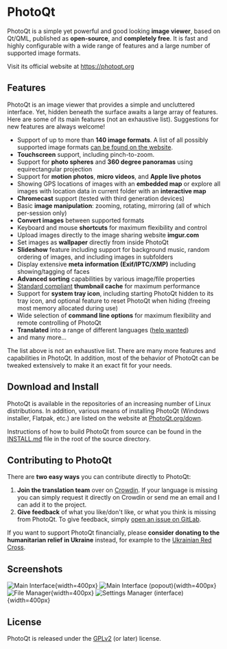 # PhotoQt

PhotoQt is a simple yet powerful and good looking **image viewer**, based on Qt/QML, published as **open-source**, and **completely free**. It is fast and highly configurable with a wide range of features and a large number of supported image formats.

Visit its official website at https://photoqt.org

## Features

PhotoQt is an image viewer that provides a simple and uncluttered interface. Yet, hidden beneath the surface awaits a large array of features. Here are some of its main features (not an exhaustive list). Suggestions for new features are always welcome!

- Support of up to more than **140 image formats**. A list of all possibly supported image formats [can be found on the website](https://photoqt.org/formats).
- **Touchscreen** support, including pinch-to-zoom.
- Support for **photo spheres** and **360 degree panoramas** using equirectangular projection
- Support for **motion photos**, **micro videos**, and **Apple live photos**
- Showing GPS locations of images with an **embedded map** or explore all images with location data in current folder with an **interactive map**
- **Chromecast** support (tested with third generation devices)
- Basic **image manipulation**: zooming, rotating, mirroring (all of which per-session only)
- **Convert images** between supported formats
- Keyboard and mouse **shortcuts** for maximum flexibility and control
- Upload images directly to the image sharing website **imgur.com**
- Set images as **wallpaper** directly from inside PhotoQt
- **Slideshow** feature including support for background music, random ordering of images, and including images in subfolders
- Display extensive **meta information (Exif/IPTC/XMP)** including showing/tagging of faces
- **Advanced sorting** capabilities by various image/file properties
- [Standard compliant](https://specifications.freedesktop.org/thumbnail-spec/thumbnail-spec-latest.html) **thumbnail cache** for maximum performance
- Support for **system tray icon**, including starting PhotoQt hidden to its tray icon, and optional feature to reset PhotoQt when hiding (freeing most memory allocated during use)
- Wide selection of **command line options** for maximum flexibility and remote controlling of PhotoQt
- **Translated** into a range of different languages ([help wanted](https://translate.photoqt.org/))
- and many more...

The list above is not an exhaustive list. There are many more features and capabilities in PhotoQt. In addition, most of the behavior of PhotoQt can be tweaked extensively to make it an exact fit for your needs.


## Download and Install

PhotoQt is available in the repositories of an increasing number of Linux distributions. In addition, various means of installing PhotoQt (Windows installer, Flatpak, etc.) are listed on the website at [PhotoQt.org/down](https://photoqt.org/down).

Instructions of how to build PhotoQt from source can be found in the [INSTALL.md](INSTALL.md) file in the root of the source directory.


## Contributing to PhotoQt

There are **two easy ways** you can contribute directly to PhotoQt:

1. **Join the translation team** over on [Crowdin](https://translate.photoqt.org/). If your language is missing you can simply request it directly on Crowdin or send me an email and I can add it to the project.
2. **Give feedback** of what you like/don't like, or what you think is missing from PhotoQt. To give feedback, simply [open an issue on GitLab](https://gitlab.com/luspi/photoqt/-/issues/new).

If you want to support PhotoQt financially, please **consider donating to the humanitarian relief in Ukraine** instead, for example to the [Ukrainian Red Cross](https://go.luspi.de/ukraine).


## Screenshots

![Main Interface](https://photoqt.org/img/screenshots/gitlab/maininterface.jpg "Main Interface"){width=400px}
![Main Interface (popout)](https://photoqt.org/img/screenshots/gitlab/maininterface_popout.jpg "Main Interface (popout)"){width=400px}
![File Manager](https://photoqt.org/img/screenshots/gitlab/filedialog.jpg "File Manager"){width=400px}
![Settings Manager (interface)](https://photoqt.org/img/screenshots/gitlab/settingsmanager.jpg "Settings Manager"){width=400px}


## License

PhotoQt is released under the [GPLv2](http://www.gnu.org/licenses/old-licenses/gpl-2.0.txt) (or later) license. 
